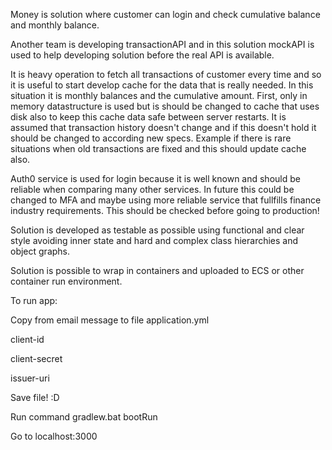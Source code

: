 Money is solution where customer can login and check cumulative balance
and monthly balance. 

Another team is developing transactionAPI and in this solution mockAPI
is used to help developing solution before the real API is available.

It is heavy operation to fetch all transactions of customer every time and so it
is useful to start develop cache for the data that is really needed. In this situation
it is monthly balances and the cumulative amount. First, only in memory datastructure is used
but is should be changed to cache that uses disk also to keep this cache data safe between
server restarts. It is assumed that transaction history doesn't change and if this doesn't hold
it should be changed to according new specs. Example if there is rare situations when old transactions
are fixed and this should update cache also.

Auth0 service is used for login because it is well known and should be reliable when comparing
many other services. In future this could be changed to MFA and maybe using more reliable service
that fullfills finance industry requirements. This should be checked before going to production!

Solution is developed as testable as possible using functional and clear style avoiding inner state
and hard and complex class hierarchies and object graphs.

Solution is possible to wrap in containers and uploaded to ECS or other container run environment.

To run app:

Copy from email message to file application.yml

client-id

client-secret

issuer-uri

Save file! :D

Run command gradlew.bat bootRun

Go to localhost:3000
